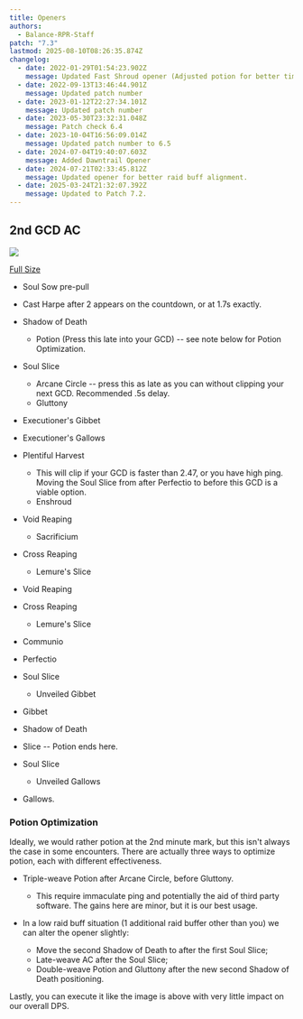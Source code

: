 ```yaml
---
title: Openers
authors:
  - Balance-RPR-Staff
patch: "7.3"
lastmod: 2025-08-10T08:26:35.874Z
changelog:
  - date: 2022-01-29T01:54:23.902Z
    message: Updated Fast Shroud opener (Adjusted potion for better timing)
  - date: 2022-09-13T13:46:44.901Z
    message: Updated patch number
  - date: 2023-01-12T22:27:34.101Z
    message: Updated patch number
  - date: 2023-05-30T23:32:31.048Z
    message: Patch check 6.4
  - date: 2023-10-04T16:56:09.014Z
    message: Updated patch number to 6.5
  - date: 2024-07-04T19:40:07.603Z
    message: Added Dawntrail Opener
  - date: 2024-07-21T02:33:45.812Z
    message: Updated opener for better raid buff alignment.
  - date: 2025-03-24T21:32:07.392Z
    message: Updated to Patch 7.2.
---
```

## 2nd GCD AC

![](/img/jobs/rpr/second-gcd-ac.png)

[Full Size](rpr_6.3_early_gluttony.png)

* Soul Sow pre-pull
* Cast Harpe after 2 appears on the countdown, or at 1.7s exactly.
* Shadow of Death

  * Potion (Press this late into your GCD) -- see note below for Potion Optimization.
* Soul Slice

  * Arcane Circle -- press this as late as you can without clipping your next GCD. Recommended .5s delay.
  * Gluttony
* Executioner's Gibbet
* Executioner's Gallows
* Plentiful Harvest

  * This will clip if your GCD is faster than 2.47, or you have high ping. Moving the Soul Slice from after Perfectio to before this GCD is a viable option. 
  * Enshroud
* Void Reaping

  * Sacrificium
* Cross Reaping

  * Lemure's Slice
* Void Reaping
* Cross Reaping

  * Lemure's Slice
* Communio
* Perfectio
* Soul Slice

  * Unveiled Gibbet
* Gibbet
* Shadow of Death
* Slice -- Potion ends here.
* Soul Slice

  * Unveiled Gallows
* Gallows.

### Potion Optimization

Ideally, we would rather potion at the 2nd minute mark, but this isn't always the case in some encounters. There are actually three ways to optimize potion, each with different effectiveness.

* Triple-weave Potion after Arcane Circle, before Gluttony.

  * This require immaculate ping and potentially the aid of third party software. The gains here are minor, but it is our best usage.
* In a low raid buff situation (1 additional raid buffer other than you) we can alter the opener slightly:

  * Move the second Shadow of Death to after the first Soul Slice;
  * Late-weave AC after the Soul Slice;
  * Double-weave Potion and Gluttony after the new second Shadow of Death positioning.

Lastly, you can execute it like the image is above with very little impact on our overall DPS.
